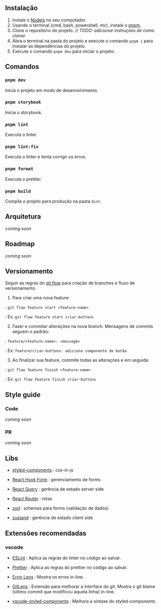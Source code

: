## Instalação

1. Instale o [Nodejs](https://nodejs.org/en/) no seu computador.
2. Usando o terminal (cmd, bash, powershell, etc), instale o [pnpm](https://pnpm.io/installation).
3. Clone o repositório do projeto. _// TODO: adicionar instruções de como clonar_
4. Abra o terminal na pasta do projeto e execute o comando `pnpm i` para instalar as dependências do projeto.
5. Execute o comando `pnpm dev` para iniciar o projeto.

## Comandos

### `pnpm dev`

Inicia o projeto em modo de desenvolvimento.

### `pnpm storybook`

Inicia o storybook.

### `pnpm lint`

Executa o linter.

### `pnpm lint:fix`

Executa o linter e tenta corrigir os erros.

### `pnpm format`

Executa o prettier.

### `pnpm build`

Compila o projeto para produção na pasta `dist`.

## Arquitetura

_coming soon_

## Roadmap

_coming soon_

## Versionamento

Seguir as regras do [git flow](https://www.atlassian.com/br/git/tutorials/comparing-workflows/gitflow-workflow) para criação de branches e fluxo de versionamento.

1. Para criar uma nova feature:

: `git flow feature start <feature-name>`

: Ex: `git flow feature start criar-buttons`

2. Fazer e commitar alterações na nova branch. Mensagens de commits seguem o padrão:

: `feature/<feature-name>: <message>`

: Ex: `feature/criar-buttons: adiciona componente de botão`

3. Ao finalizar sua feature, commite todas as alterações e em seguida:

: `git flow feature finish <feature-name>`

: Ex: `git flow feature finish criar-buttons`

## Style guide

### Code

_coming soon_

### PR

_coming soon_

## Libs

- [styled-components](https://styled-components.com/)
  : css-in-js

- [React Hook Form](https://react-hook-form.com/)
  : gerenciamento de forms

- [React Query](https://react-query.tanstack.com/)
  : gerência de estado server side

- [React Router](https://reactrouter.com/en/main)
  : rotas

- [zod](https://github.com/colinhacks/zod)
  : schemas para forms (validação de dados)

- [zustand](https://github.com/pmndrs/zustand/tree/main/examples/demo)
  : gerência de estado client side

## Extensões recomendadas

### vscode

- [ESLint](https://marketplace.visualstudio.com/items?itemName=dbaeumer.vscode-eslint)
  : Aplica as regras do linter no código ao salvar.

- [Prettier](https://marketplace.visualstudio.com/items?itemName=esbenp.prettier-vscode)
  : Aplica as regras do prettier no código ao salvar.

- [Error Lens](https://marketplace.visualstudio.com/items?itemName=usernamehw.errorlens)
  : Mostra os erros in-line.

- [GitLens](https://marketplace.visualstudio.com/items?itemName=eamodio.gitlens)
  : Extensão para melhorar a interface do git. Mostra o git blame (último commit que modificou aquela linha) in-line.

- [vscode-styled-components](https://marketplace.visualstudio.com/items?itemName=jpoissonnier.vscode-styled-components)
  : Melhora a sintaxe do styled-components.
